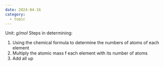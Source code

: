 ```yaml
---
date: 2024-04-16
category:
  - topic
---
```

Unit: $g/mol$
Steps in determining:
1. Using the chemical formula to determine the numbers of atoms of each element
2. Multiply the atomic mass f each element with its number of atoms
3. Add all up